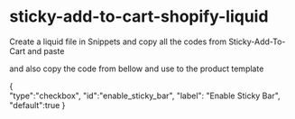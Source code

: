 # sticky-add-to-cart-shopify-liquid



Create a liquid file in Snippets and copy all the codes from Sticky-Add-To-Cart and paste

and also copy the code from bellow and use to the product template

 {\
  "type":"checkbox",
  "id":"enable_sticky_bar",
  "label": "Enable Sticky Bar",
  "default":true
}
